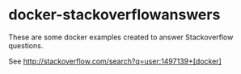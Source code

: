 # docker-stackoverflowanswers

These are some docker examples created to answer Stackoverflow questions.

See http://stackoverflow.com/search?q=user:1497139+[docker]


